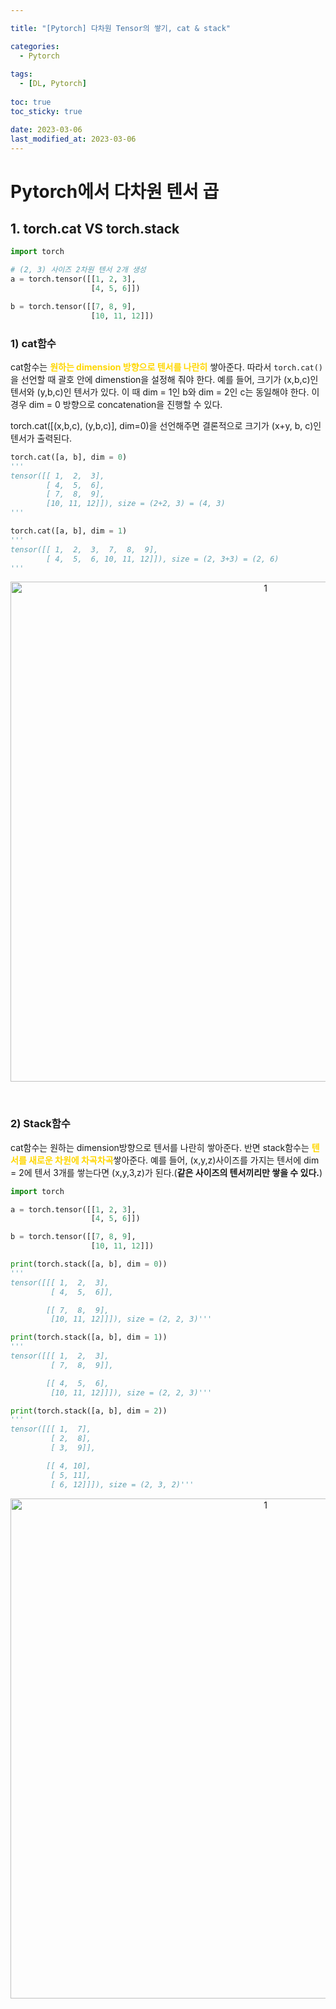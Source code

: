 ```yaml
---

title: "[Pytorch] 다차원 Tensor의 쌓기, cat & stack"

categories: 
  - Pytorch
  
tags:
  - [DL, Pytorch]
  
toc: true
toc_sticky: true

date: 2023-03-06
last_modified_at: 2023-03-06
---
```

# Pytorch에서 다차원 텐서 곱
## 1. torch.cat VS torch.stack
```python
import torch

# (2, 3) 사이즈 2차원 텐서 2개 생성
a = torch.tensor([[1, 2, 3],
                  [4, 5, 6]])

b = torch.tensor([[7, 8, 9],
                  [10, 11, 12]])
```

### 1) cat함수
cat함수는 <span style = "color:gold">**원하는 dimension 방향으로 텐서를 나란히**</span> 쌓아준다. 따라서 `torch.cat()`을 선언할 때 괄호 안에 dimenstion을 설정해 줘야 한다. 
예를 들어, 크기가 (x,b,c)인 텐서와 (y,b,c)인 텐서가 있다. 이 때 dim = 1인 b와 dim = 2인 c는 동일해야 한다. 이 경우 dim = 0 방향으로 concatenation을 진행할 수 있다.

torch.cat([(x,b,c), (y,b,c)], dim=0)을 선언해주면 결론적으로 크기가 (x+y, b, c)인 텐서가 출력된다.
```python
torch.cat([a, b], dim = 0)
'''
tensor([[ 1,  2,  3],
        [ 4,  5,  6],
        [ 7,  8,  9],
        [10, 11, 12]]), size = (2+2, 3) = (4, 3)
'''

torch.cat([a, b], dim = 1)
'''
tensor([[ 1,  2,  3,  7,  8,  9],
        [ 4,  5,  6, 10, 11, 12]]), size = (2, 3+3) = (2, 6)
'''
```
<p align="center">
<img width="800" alt="1" src="https://user-images.githubusercontent.com/111734605/235976058-d23f9b75-401c-4547-9e17-6655f3baf957.png">
</p>

<br/>

### 2) Stack함수
cat함수는 원하는 dimension방향으로 텐서를 나란히 쌓아준다. 반면 stack함수는 <span style = "color:gold">**텐서를 새로운 차원에 차곡차곡**</span>쌓아준다. 
예를 들어, (x,y,z)사이즈를 가지는 텐서에 dim = 2에 텐서 3개를 쌓는다면 (x,y,3,z)가 된다.(**같은 사이즈의 텐서끼리만 쌓을 수 있다.**)

```python
import torch

a = torch.tensor([[1, 2, 3],
                  [4, 5, 6]])

b = torch.tensor([[7, 8, 9],
                  [10, 11, 12]])

print(torch.stack([a, b], dim = 0))
'''
tensor([[[ 1,  2,  3],
         [ 4,  5,  6]],

        [[ 7,  8,  9],
         [10, 11, 12]]]), size = (2, 2, 3)'''

print(torch.stack([a, b], dim = 1))
'''
tensor([[[ 1,  2,  3],
         [ 7,  8,  9]],

        [[ 4,  5,  6],
         [10, 11, 12]]]), size = (2, 2, 3)'''

print(torch.stack([a, b], dim = 2))
'''
tensor([[[ 1,  7],
         [ 2,  8],
         [ 3,  9]],

        [[ 4, 10],
         [ 5, 11],
         [ 6, 12]]]), size = (2, 3, 2)'''

```

<p align="center">
<img width="800" alt="1" src="https://user-images.githubusercontent.com/111734605/236613569-481af5a6-d401-4d09-8ccc-bcb7485c2bb1.png">
</p>

